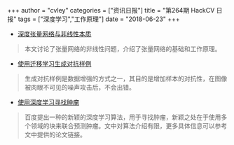 +++
author = "cvley"
categories = ["资讯日报"]
title = "第264期 HackCV 日报"
tags = ["深度学习","工作原理"]
date = "2018-06-23"
+++

- [深度张量网络与非线性本质](http://outlace.com/TensorNets1.html?from=hackcv&hmsr=hackcv.com&utm_medium=hackcv.com&utm_source=hackcv.com)

> 本文讨论了张量网络的非线性问题，介绍了张量网络的基础和工作原理。

- [使用迁移学习生成对抗样例](https://hackernoon.com/cats-to-crazy-quilts-using-style-transfer-to-generate-adversarial-examples-b88eef073d04?from=hackcv&hmsr=hackcv.com&utm_medium=hackcv.com&utm_source=hackcv.com)

> 生成对抗样例是数据增强的方式之一，其目的是增加样本的对抗性，在图像被肉眼不可见的噪声攻击后，不会出错。

- [使用深度学习寻找肿瘤](http://research.baidu.com/Blog/index-view?id=104?from=hackcv&hmsr=hackcv.com&utm_medium=hackcv.com&utm_source=hackcv.com)

> 百度提出一种的新颖的深度学习算法，用于寻找肿瘤，新颖之处在于使用多个领域的块来联合预测肿瘤。文中对算法介绍有限，更多具体信息可以参考文中提供的论文链接。

